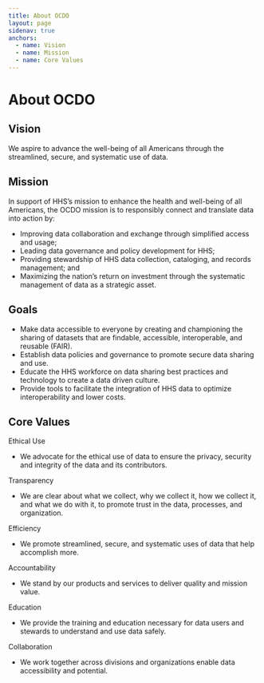```yaml
---
title: About OCDO
layout: page
sidenav: true
anchors:
  - name: Vision
  - name: Mission
  - name: Core Values
---
```


# About OCDO

## Vision
We aspire to advance the well-being of all Americans through the streamlined, secure, and systematic use of data. 

## Mission
In support of HHS’s mission to enhance the health and well-being of all Americans, the OCDO mission is to responsibly connect and translate data into action by:
- Improving data collaboration and exchange through simplified access and usage; 
- Leading data governance and policy development for HHS; 
- Providing stewardship of HHS data collection, cataloging, and records management; and
- Maximizing the nation’s return on investment through the systematic management of data as a strategic asset. 

## Goals
- Make data accessible to everyone by creating and championing the sharing of datasets that are findable, accessible, interoperable, and reusable (FAIR).
- Establish data policies and governance to promote secure data sharing and use.
- Educate the HHS workforce on data sharing best practices and technology to create a data driven culture.
- Provide tools to facilitate the integration of HHS data to optimize interoperability and lower costs.


## Core Values
Ethical Use
- We advocate for the ethical use of data to ensure the privacy, security and integrity of the data and its contributors.

Transparency
- We are clear about what we collect, why we collect it, how we collect it, and what we do with it, to promote trust in the data, processes, and organization.

Efficiency
- We promote streamlined, secure, and systematic uses of data that help accomplish more.

Accountability
- We stand by our products and services  to deliver quality and mission value.

Education
- We provide the training and education necessary for data users and stewards to understand and use data safely.

Collaboration 
- We work together across divisions and organizations enable data accessibility and potential.
